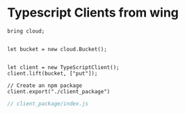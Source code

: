 # Typescript Clients from wing


```wing
bring cloud;


let bucket = new cloud.Bucket();


let client = new TypeScriptClient();
client.lift(bucket, ["put"]);

// Create an npm package
client.export("./client_package")
```

```js
// client_package/index.js



```